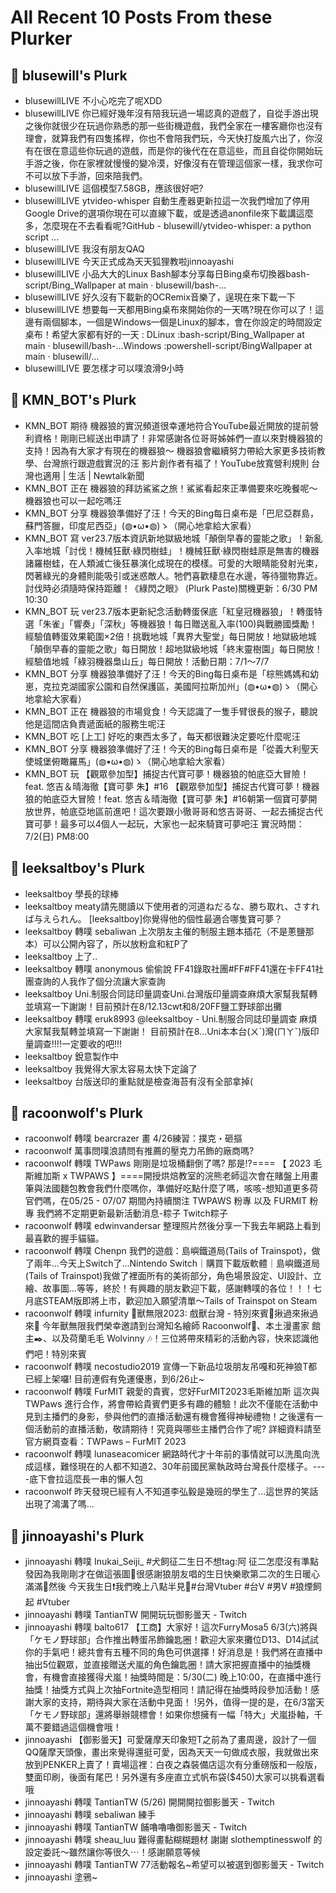 # All Recent 10 Posts From these Plurker

## 📰 blusewill's Plurk

- blusewillLIVE 不小心吃完了呢XDD
- blusewillLIVE 你已經好幾年沒有陪我玩過一場認真的遊戲了，自從手游出現之後你就很少在玩過你熟悉的那一些街機遊戲，我們全家在一樓客廳你也沒有理會，就算我們有四隻搖桿，你也不會陪我們玩，今天快打旋風六出了，你沒有在很在意這些你玩過的遊戲，而是你的後代在在意這些，而且自從你開始玩手游之後，你在家裡就慢慢的變冷漠，好像沒有在管理這個家一樣，我求你可不可以放下手游，回來陪我們。
- blusewillLIVE 這個模型7.58GB，應該很好吧?
- blusewillLIVE ytvideo-whisper 自動生產器更新拉這一次我們增加了停用Google Drive的選項你現在可以直線下載，或是透過anonfile來下載講這麼多，怎麼現在不去看看呢?GitHub - blusewill/ytvideo-whisper: a python script ...
- blusewillLIVE 我沒有朋友QAQ
- blusewillLIVE 今天正式成為天天狐狸教啦jinnoayashi
- blusewillLIVE 小品大大的Linux Bash腳本分享每日Bing桌布切換器bash-script/Bing_Wallpaper at main · blusewill/bash-...
- blusewillLIVE 好久沒有下載新的OCRemix音樂了，逞現在來下載一下
- blusewillLIVE 想要每一天都用Bing桌布來開始你的一天嗎?現在你可以了！這邊有兩個腳本，一個是Windows一個是Linux的腳本，會在你設定的時間設定桌布！希望大家都有好的一天 : DLinux :bash-script/Bing_Wallpaper at main · blusewill/bash-...Windows :powershell-script/BingWallpaper at main · blusewill/...
- blusewillLIVE 要怎樣才可以噗浪滑9小時

## 📰 KMN_BOT's Plurk

- KMN_BOT 期待 機器狼的實況頻道很幸運地符合YouTube最近開放的提前營利資格！剛剛已經送出申請了！非常感謝各位哥哥姊姊們一直以來對機器狼的支持！因為有大家才有現在的機器狼～ 機器狼會繼續努力帶給大家更多技術教學、台灣旅行跟遊戲實況的汪 影片創作者有福了！YouTube放寬營利規則 台灣也適用 | 生活 | Newtalk新聞
- KMN_BOT 正在 機器狼的拜訪鯊鯊之旅！鯊鯊看起來正準備要來吃晚餐呢～ 機器狼也可以一起吃嗎汪
- KMN_BOT 分享 機器狼準備好了汪！今天的Bing每日桌布是「巴尼亞群島，蘇門答臘，印度尼西亞」(◍•ω•◍)ゝ（開心地拿給大家看）
- KMN_BOT 寫 ver23.7版本資訊新地獄級地城「顛倒早春的靈能之歌」！新亂入率地城「討伐！機械狂獸‧綠閃樹蛙」！機械狂獸‧綠閃樹蛙原是無害的機器諸羅樹蛙，在人類滅亡後狂暴演化成現在的模樣。可愛的大眼睛能發射光束，閃著綠光的身體則能吸引或迷惑敵人。牠們喜歡棲息在水邊，等待獵物靠近。討伐時必須隨時保持距離！《綠閃之眼》 (Plurk Paste)關機更新：6/30 PM 10:30
- KMN_BOT 玩 ver23.7版本更新紀念活動轉蛋保底「紅皇冠機器狼」！轉蛋特選「朱雀」「響奏」「深秋」等機器狼！每日贈送亂入率(100)與戰勝國獎勵！經驗值轉蛋效果範圍×2倍！挑戰地城「異界大聖堂」每日開放！地獄級地城「顛倒早春的靈能之歌」每日開放！超地獄級地城「終末靈樹園」每日開放！經驗值地城「綠羽機器梟山丘」每日開放！活動日期：7/1～7/7
- KMN_BOT 分享 機器狼準備好了汪！今天的Bing每日桌布是「棕熊媽媽和幼崽，克拉克湖國家公園和自然保護區，美國阿拉斯加州」(◍•ω•◍)ゝ（開心地拿給大家看）
- KMN_BOT 正在 機器狼的市場覓食！今天認識了一隻手臂很長的猴子，聽說他是這間店負責遞面紙的服務生呢汪
- KMN_BOT 吃 [上工] 好吃的東西太多了，每天都很難決定要吃什麼呢汪
- KMN_BOT 分享 機器狼準備好了汪！今天的Bing每日桌布是「從義大利聖天使城堡俯瞰羅馬」(◍•ω•◍)ゝ（開心地拿給大家看）
- KMN_BOT 玩 【觀眾參加型】捕捉古代寶可夢！機器狼的帕底亞大冒險！feat. 悠吉＆晴海徹【寶可夢 朱】#16 【觀眾參加型】捕捉古代寶可夢！機器狼的帕底亞大冒險！feat. 悠吉＆晴海徹【寶可夢 朱】#16朝第一個寶可夢開放世界，帕底亞地區前進吧！這次要跟小徹哥哥和悠吉哥哥、一起去捕捉古代寶可夢！最多可以4個人一起玩，大家也一起來騎寶可夢吧汪 實況時間：7/2(日) PM8:00

## 📰 leeksaltboy's Plurk

- leeksaltboy 學長的球棒
- leeksaltboy meaty請先閱讀以下使用者的河道ねだるな、勝ち取れ、さすれば与えられん。 [leeksaltboy]你覺得他的個性最適合哪隻寶可夢？
- leeksaltboy 轉噗 sebaliwan 上次朋友主催的制服主題本插花（不是蔥鹽那本）可以公開內容了，所以放粉盒和紅P了
- leeksaltboy 上了..
- leeksaltboy 轉噗 anonymous 偷偷說 FF41錄取社團#FF#FF41還在卡FF41社團查詢的人我作了個分流讓大家查詢
- leeksaltboy Uni.制服合同誌印量調查Uni.台灣版印量調查麻煩大家幫我幫轉並填寫一下謝謝！目前預計在8/12.13cwt和8/20FF鹽工野球部出攤
- leeksaltboy 轉噗 eruk8993 @leeksaltboy - Uni.制服合同誌印量調查 麻煩大家幫我幫轉並填寫一下謝謝！ 目前預計在8...Uni本本台(ㄨˊ)灣(ㄇㄚˇ)版印量調查!!!!一定要收的吧!!!
- leeksaltboy 銳意製作中
- leeksaltboy 我覺得大家太容易太快下定論了
- leeksaltboy 台版送印的重點就是檢查海苔有沒有全部拿掉(

## 📰 racoonwolf's Plurk

- racoonwolf 轉噗 bearcrazer 畫 4/26練習：撲克・砸摳
- racoonwolf 萬事問噗浪請問有推薦的壓克力吊飾的廠商嗎?
- racoonwolf 轉噗 TWPaws 剛剛是垃圾桶翻倒了嗎? 那是!?==== 【 2023 毛斯維加斯 x TWPAWS 】====開授烘焙教室的浣熊老師這次會在賭盤上用畫筆與法國麵包教會我們什麼嗎你，準備好吃點什麼了嗎，咳咳-想知道更多荷官們嗎，在05/25 - 07/07 期間內持續關注 TWPAWS 粉專 以及 FURMIT 粉專 我們將不定期更新最新活動消息-粽子 Twitch粽子
- racoonwolf 轉噗 edwinvandersar 整理照片然後分享一下我去年網路上看到最喜歡的握手貓貓。
- racoonwolf 轉噗 Chenpn 我們的遊戲：島嶼鐵道局(Tails of Trainspot)，做了兩年...今天上Switch了...Nintendo Switch｜購買下載版軟體｜島嶼鐵道局(Tails of Trainspot)我做了裡面所有的美術部分，角色場景設定、UI設計、立繪、故事圖...等等，終於！有興趣的朋友歡迎下載，感謝轉噗的各位！！！七月底STEAM版即將上市，歡迎加入願望清單～Tails of Trainspot on Steam
- racoonwolf 轉噗 infurnity 🏮獸無限2023: 戲獸台灣 - 特別來賓🏮揪過來揪過來📣 今年獸無限我們榮幸邀請到台灣知名繪師 Racoonwolf🎨、本土漫畫家 館主✒️、以及荷蘭毛毛 Wolvinny 🎶！三位將帶來精彩的活動內容，快來認識他們吧！特別來賓
- racoonwolf 轉噗 necostudio2019 宣傳一下新品垃圾朋友吊嘎和死神狼T都已經上架囉! 目前連假有免運優惠，到6/26止~
- racoonwolf 轉噗 FurMIT 親愛的貴賓，您好FurMIT2023毛斯維加斯 這次與 TWPaws 進行合作，將會帶給貴賓們更多有趣的體驗！此次不僅能在活動中見到主播們的身影，參與他們的直播活動還有機會獲得神秘禮物！之後還有一個活動前的直播活動，敬請期待！究竟與哪些主播們合作了呢? 詳細資料請至官方網頁查看：TWPaws – FurMIT 2023
- racoonwolf 轉噗 lunaseacomicer 網路時代才十年前的事情就可以洗風向洗成這樣，難怪現在的人都不知道2、30年前國民黨執政時台灣長什麼樣子。----底下會拉這麼長一串的懶人包
- racoonwolf 昨天發現已經有人不知道李弘毅是幾班的學生了...這世界的笑話出現了鴻溝了嗎...

## 📰 jinnoayashi's Plurk

- jinnoayashi 轉噗 Inukai_Seiji_ #犬飼征二生日不想tag:阿 征二怎麼沒有準點發因為我剛剛才在做這張圖🫠很感謝狼朋友唱的生日快樂歌第二次的生日暖心滿滿🧡然後 今天我生日❗️我們晚上八點半見🎉#台灣Vtuber #台V #男V #狼煙飼起 #Vtuber
- jinnoayashi 轉噗 TantianTW 開開玩玩御影曇天 - Twitch
- jinnoayashi 轉噗 balto617 【工商】大家好！這次FurryMosa5 6/3(六)將與「ケモノ野球部」合作推出轉蛋吊飾鑰匙圈！歡迎大家來攤位D13、D14試試你的手氣吧！總共會有五種不同的角色可供選擇！好消息是！我們將在直播中抽出5位觀眾，並直接贈送犬嵐的角色鑰匙圈！請大家把握直播中的抽獎機會，有機會直接獲得犬嵐！抽獎時間是：5/30(二) 晚上10:00，在直播中進行抽獎！抽獎方式與上次抽Fortnite造型相同！請記得在抽獎時段參加活動！感謝大家的支持，期待與大家在活動中見面！ !另外，值得一提的是，在6/3當天「ケモノ野球部」還將舉辦競標會！如果你想擁有一幅「特大」犬嵐掛軸，千萬不要錯過這個機會哦！
- jinnoayashi 【御影曇天】可愛薩摩天印象短T之前為了畫周邊，設計了一個QQ薩摩天頭像，畫出來覺得還挺可愛，因為天天一句做成衣服，我就做出來放到PENKER上賣了！賣場這裡：白夜之森裝備店這次有分重磅版和一般版，雙面印刷，後面有尾巴！另外還有多座直立式帆布袋($450)大家可以挑看選看哦
- jinnoayashi 轉噗 TantianTW (5/26) 開開開拉御影曇天 - Twitch
- jinnoayashi 轉噗 sebaliwan 練手
- jinnoayashi 轉噗 TantianTW 餔嚕嚕嚕御影曇天 - Twitch
- jinnoayashi 轉噗 sheau_luu 難得畫黏糊糊題材 謝謝 slothemptinesswolf 的設定委託～雖然讓你等很久⋯！感謝願意等候
- jinnoayashi 轉噗 TantianTW 77活動報名~希望可以被選到御影曇天 - Twitch
- jinnoayashi 塗鴉~


